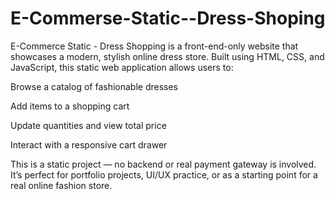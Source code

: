 # E-Commerse-Static--Dress-Shoping
E-Commerce Static - Dress Shopping is a front-end-only website that showcases a modern, stylish online dress store. Built using HTML, CSS, and JavaScript, this static web application allows users to:

Browse a catalog of fashionable dresses

Add items to a shopping cart

Update quantities and view total price

Interact with a responsive cart drawer

This is a static project — no backend or real payment gateway is involved. It’s perfect for portfolio projects, UI/UX practice, or as a starting point for a real online fashion store.

